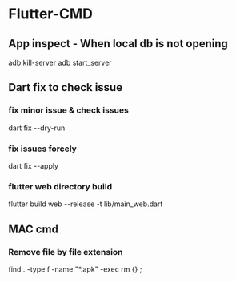 # Flutter-CMD

## App inspect - When local db is not opening
adb kill-server adb start_server

## Dart fix to check issue
### fix minor issue & check issues
dart fix --dry-run
### fix issues forcely
dart fix --apply

### flutter web directory build
flutter build web --release -t lib/main_web.dart

## MAC cmd
### Remove file by file extension
find . -type f -name "*.apk" -exec rm {} \;
